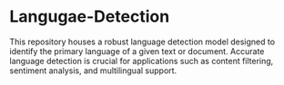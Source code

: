 # Langugae-Detection
This repository houses a robust language detection model designed to identify the primary language of a given text or document. Accurate language detection is crucial for applications such as content filtering, sentiment analysis, and multilingual support.
